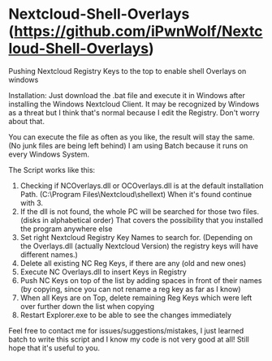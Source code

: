 # Nextcloud-Shell-Overlays (https://github.com/iPwnWolf/Nextcloud-Shell-Overlays)
Pushing Nextcloud Registry Keys to the top to enable shell Overlays on windows

Installation:
Just download the .bat file and execute it in Windows after installing the Windows Nextcloud Client.
It may be recognized by Windows as a threat but I think that's normal because I edit the Registry. Don't worry about that.

You can execute the file as often as you like, the result will stay the same. (No junk files are being left behind)
I am using Batch because it runs on every Windows System.

The Script works like this:

1. Checking if NCOverlays.dll or OCOverlays.dll is at the default installation Path. (C:\Program Files\Nextcloud\shellext\)
When it's found continue with 3.
2. If the dll is not found, the whole PC will be searched for those two files. (disks in alphabetical order)
That covers the possibility that you installed the program anywhere else
3. Set right Nextcloud Registry Key Names to search for. (Depending on the Overlays.dll (actually Nextcloud Version) the registry keys will have different names.)
4. Delete all existing NC Reg Keys, if there are any (old and new ones)
5. Execute NC Overlays.dll to insert Keys in Registry
6. Push NC Keys on top of the list by adding spaces in front of their names (by copying, since you can not rename a reg key as far as I know)
7. When all Keys are on Top, delete remaining Reg Keys which were left over further down the list when copying
8. Restart Explorer.exe to be able to see the changes immediately

Feel free to contact me for issues/suggestions/mistakes, I just learned batch to write this script and I know my code is not very good at all! Still hope that it's useful to you.
